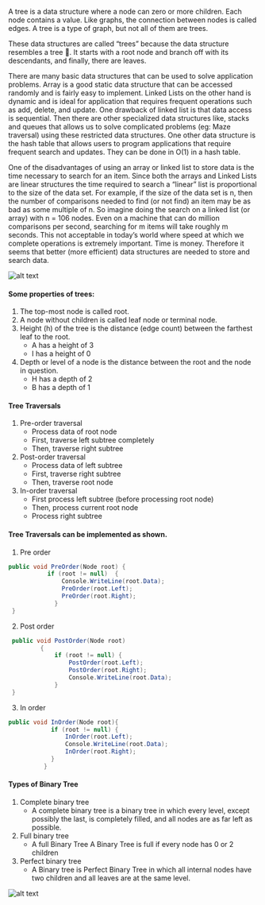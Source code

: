 A tree is a data structure where a node can zero or more children. Each node contains a value. Like graphs, the connection between nodes is called edges. A tree is a type of graph, but not all of them are trees.

These data structures are called “trees” because the data structure resembles a tree 🌳. It starts with a root node and branch off with its descendants, and finally, there are leaves.

There are many basic data structures that can be used to solve application problems. Array is a good static data structure that can be accessed randomly and is fairly easy to implement. Linked Lists on the other hand is dynamic and is ideal for application that requires frequent operations such as add, delete, and update. One drawback of linked list is that data access is sequential. Then there are other specialized data structures like, stacks and queues that allows us to solve complicated problems (eg: Maze traversal) using these restricted data structures. One other data structure is the hash table that allows users to program applications that require frequent search and updates. They can be done in O(1) in a hash table.

One of the disadvantages of using an array or linked list to store data is the time necessary to search for an item. Since both the arrays and Linked Lists are linear structures the time required to search a “linear” list is proportional to the size of the data set. For example, if the size of the data set is n, then the number of comparisons needed to find (or not find) an item may be as bad as some multiple of n. So imagine doing the search on a linked list (or array) with n = 106 nodes. Even on a machine that can do million comparisons per second, searching for m items will take roughly m seconds. This not acceptable in today’s world where speed at which we complete operations is extremely important. Time is money. Therefore it seems that better (more efficient) data structures are needed to store and search data.

![alt text][tree]

[tree]: https://github.com/senthil338/coding_interview/blob/master/Images/tree-parts.jpg "Tree"

#### Some properties of trees:

1. The top-most node is called root.
2. A node without children is called leaf node or terminal node.
3. Height (h) of the tree is the distance (edge count) between the farthest leaf to the root.
      - A has a height of 3
      - I has a height of 0
4. Depth or level of a node is the distance between the root and the node in question.
      - H has a depth of 2
      - B has a depth of 1


#### Tree Traversals

1. Pre-order traversal
      - Process data of root node
      - First, traverse left subtree completely
      - Then, traverse right subtree
2. Post-order traversal
      - Process data of left subtree
      - First, traverse right subtree
      - Then, traverse root node
3. In-order traversal
      - First process left subtree (before processing root node)
      - Then, process current root node
      - Process right subtree

#### Tree Traversals can be implemented as shown.
1. Pre order

```cs
public void PreOrder(Node root) {
           if (root != null)  {
               Console.WriteLine(root.Data);
               PreOrder(root.Left);
               PreOrder(root.Right);
             }
 }
```
2. Post order

```cs
 public void PostOrder(Node root)
         {
             if (root != null) {
                 PostOrder(root.Left);
                 PostOrder(root.Right);
                 Console.WriteLine(root.Data);
             }
 }
 ```
 
 3. In order
 
 ```cs
 public void InOrder(Node root){
             if (root != null) {
                 InOrder(root.Left);
                 Console.WriteLine(root.Data);
                 InOrder(root.Right);
             }
           }
```

#### Types of Binary Tree
1. Complete binary tree
    - A complete binary tree is a binary tree in which every level, except possibly the last, is completely filled, and all nodes are as far left as possible. 
2. Full binary tree
    - A full Binary Tree A Binary Tree is full if every node has 0 or 2 children
3. Perfect binary tree
    -  A Binary tree is Perfect Binary Tree in which all internal nodes have two children and all leaves are at the same level.

![alt text][bt_types]

[bt_types]: https://github.com/senthil338/coding_interview/blob/master/Images/bt_types.JPG "Binary tree types "


